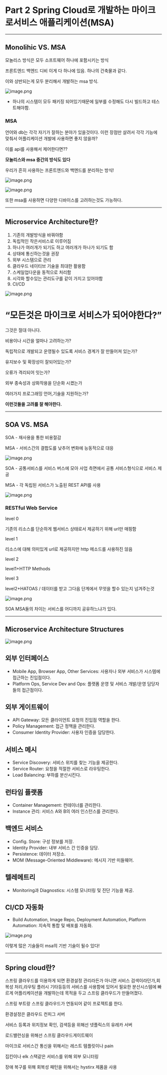 # Part 2 Spring Cloud로 개발하는 마이크로서비스 애플리케이션(MSA)

---

## Monolihic VS. MSA

모놀리스 방식은 모두 소프트웨어 하나에 포함시키는 방식

프론트엔드 백엔드 디비 이게 다 하나에 있음. 하나의 건축물과 같다.

이와 상반되는게 모두 분리해서 개발하는 msa 방식.

![image.png](./image1.png)

- 하나의 시스템이 모두 패키징 되어있기때문에 일부를 수정해도 다시 빌드하고 테스트해야함.

### MSA

언어와 db는 각각 자기가 잘하는 분야가 있을것이다. 이런 장점만 살려서 각각 기능에 맞춰서 어플리케이션 개발에 사용하면 좋지 않을까?

이를 api를 사용해서 제어한다면??

**모놀리스와 msa 중간의 방식도 있다**

우리가 흔히 사용하는  프론트엔드와 백엔드를 분리하는 방식!

![image.png](./image2.png)

![image.png](./image3.png)

또한 msa를 사용하면 다양한 디바이스를 고려하는것도 가능하다.

---

## Microservice Architecture란?

1. 기존의 개발방식을 바꿔야함
2. 독립적인 작은서비스로 이루어짐
3. 하나가 여러개가 되기도 하고 여러개가 하나가 되기도 함
4. 상태에 통신하는것을 권장
5. 외부 시스템으로 관리
6. 클라우드 네이티브 기술을 최대한 활용함
7. 스케일업다운을 동적으로 처리함
8. 시각화 할수있는 관리도구를 같이 가지고 있어야함
9. CI/CD

![image.png](./image4.png)

# “모든것은 마이크로 서비스가 되어야한다?”

그것은 절대 아니다.

비용이나 시간을 얼마나 고려하는가?

독립적으로 개발되고 운영될수 있도록 서비스 경계가 잘 만들어져 있는가?

유지보수 및 확장성이 잘되어있는가?

오류가 격리되어 잇는가?

외부 종속성과 상화작용을 단순화 시켰는가

여러가지 프로그래밍 언어,기술을 지원하는가?

**이런것들을 고려를 잘 해야한다.**

---

## SOA VS. MSA

SOA - 재사용을 통한 비용절감

MSA - 서비스간의 결합도를 낮추어 변화에 능동적으로 대응

![image.png](./image5.png)

SOA - 공통서비스를 서비스 버스에 모아 사업 측면에서 공통 서비스형식으로 서비스 제공

MSA - 각 독립된 서비스가 노출된 REST API를 사용

![image.png](./image6.png)

### RESTful Web Service

level 0 

기존의 리소스를 단순하게 웹서비스 상태로서 제공하기 위해 url만 매핑함

level 1

리소스에 대해 의미있게 url로 제공하지만 http 메소드를 사용하진 않음

level 2

level1+HTTP Methods

level 3

level2+HATOAS / 데이터를 받고 그다음 단계에서 무엇을 할수 있는지 넘겨주는것

![image.png](./image7.png)

SOA MSA둘의 차이는 서비스를 어디까지 공유하느냐가 있다.

---

## **Microservice Architecture Structures**

![image.png](./image8.png)

## **외부 인터페이스**

- Mobile App, Browser App, Other Services: 사용자나 외부 서비스가 시스템에 접근하는 진입점이다.
- Platform Ops, Service Dev and Ops: 플랫폼 운영 및 서비스 개발/운영 담당자들의 접근점이다.

## **외부 게이트웨이**

- API Gateway: 모든 클라이언트 요청의 진입점 역할을 한다.
- Policy Management: 접근 정책을 관리한다.
- Consumer Identity Provider: 사용자 인증을 담당한다.

## **서비스 메시**

- Service Discovery: 서비스 위치를 찾는 기능을 제공한다.
- Service Router: 요청을 적절한 서비스로 라우팅한다.
- Load Balancing: 부하를 분산시킨다.

## **런타임 플랫폼**

- Container Management: 컨테이너를 관리한다.
- Instance 관리: 서비스 A와 B의 여러 인스턴스를 관리한다.

## **백엔드 서비스**

- Config. Store: 구성 정보를 저장.
- Identity Provider: 내부 서비스 간 인증을 담당.
- Persistence: 데이터 저장소.
- MOM (Message-Oriented Middleware): 메시지 기반 미들웨어.

## **텔레메트리**

- Monitoring과 Diagnostics: 시스템 모니터링 및 진단 기능을 제공.

## **CI/CD 자동화**

- Build Automation, Image Repo, Deployment Automation, Platform Automation: 지속적 통합 및 배포를 자동화.

![image.png](./image9.png)

이렇게 많은 기술들이 msa의 기반 기술이 될수 있다!

---

## Spring cloud란?

스프링 클라우드를 이용하게 되면 환경설정 관리라든가 아니면 서비스 검색이라던가,회복성 처리,라우팅 플러시 기타등등의 서비스를 사용함에 있어서 필요한 분산시스템에 빠르게 어플리케이션을 개발하는데 목적을 두고 스프링 클라우드가 만들어졌다.

스프링 부트랑 스프링 클라우드가 연동되어 같이 프로젝트를 한다.

환경설정은 클라우드 컨피그 서버

서비스 등록과 위치정보 확인, 검색등을 위해선 넷플릭스의 유레카 서버

로드밸런싱을 위해선 스프링 클라우드게이트웨이

마이크로 서비스간 통신을 위해서는 레스트 템플릿이나 pain

집킨이나 elk 스택같은 서비스를 위해 외부 모니터링

장애 복구를 위해 회복성 패턴을 위해서는 hystirx 제품을 사용
